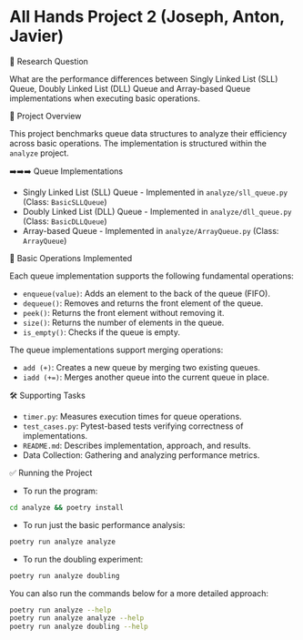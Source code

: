 # All Hands Project 2 (Joseph, Anton, Javier)

🔬 Research Question

What are the performance differences between Singly Linked List (SLL) Queue, Doubly Linked List (DLL) Queue and Array-based Queue implementations when executing basic operations.

🚀 Project Overview

This project benchmarks queue data structures to analyze their efficiency across basic operations. The implementation is structured within the `analyze` project.

➡️➡️➡️ Queue Implementations

* Singly Linked List (SLL) Queue - Implemented in `analyze/sll_queue.py` (Class: `BasicSLLQueue`)
* Doubly Linked List (DLL) Queue - Implemented in `analyze/dll_queue.py` (Class: `BasicDLLQueue`)
* Array-based Queue - Implemented in `analyze/ArrayQueue.py` (Class: `ArrayQueue`)

🔧 Basic Operations Implemented

Each queue implementation supports the following fundamental operations:

* `enqueue(value)`: Adds an element to the back of the queue (FIFO).
* `dequeue()`: Removes and returns the front element of the queue.
* `peek()`: Returns the front element without removing it.
* `size()`: Returns the number of elements in the queue.
* `is_empty()`: Checks if the queue is empty.

The queue implementations support merging operations:

* `add (+)`: Creates a new queue by merging two existing queues.
* `iadd (+=)`: Merges another queue into the current queue in place.

🛠️ Supporting Tasks

* `timer.py`: Measures execution times for queue operations.
* `test_cases.py`: Pytest-based tests verifying correctness of implementations.
* `README.md`: Describes implementation, approach, and results.
* Data Collection: Gathering and analyzing performance metrics.

✅ Running the Project

- To run the program:

```bash
cd analyze && poetry install
```

- To run just the basic performance analysis:

```Bash
poetry run analyze analyze
```

- To run the doubling experiment:

```Bash
poetry run analyze doubling
```

You can also run the commands below for a more detailed approach:
```Bash
poetry run analyze --help
poetry run analyze analyze --help
poetry run analyze doubling --help
```
